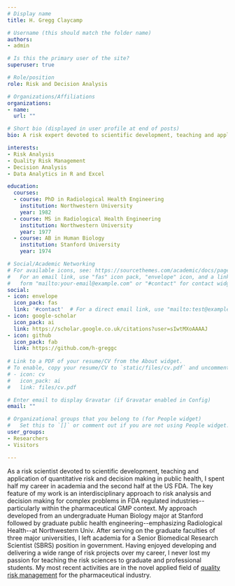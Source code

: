 ```yaml
---
# Display name
title: H. Gregg Claycamp

# Username (this should match the folder name)
authors:
- admin

# Is this the primary user of the site?
superuser: true

# Role/position
role: Risk and Decision Analysis

# Organizations/Affiliations
organizations:
- name: 
  url: ""

# Short bio (displayed in user profile at end of posts)
bio: A risk expert devoted to scientific development, teaching and application of quantitative risk analysis and decision making in public health.

interests:
- Risk Analysis
- Quality Risk Management
- Decision Analysis 
- Data Analytics in R and Excel

education:
  courses:
  - course: PhD in Radiological Health Engineering 
    institution: Northwestern University
    year: 1982
  - course: MS in Radiological Health Engineering
    institution: Northwestern University
    year: 1977
  - course: AB in Human Biology
    institution: Stanford University
    year: 1974

# Social/Academic Networking
# For available icons, see: https://sourcethemes.com/academic/docs/page-builder/#icons
#   For an email link, use "fas" icon pack, "envelope" icon, and a link in the
#   form "mailto:your-email@example.com" or "#contact" for contact widget.
social:
- icon: envelope
  icon_pack: fas
  link: '#contact'  # For a direct email link, use "mailto:test@example.org".
- icon: google-scholar
  icon_pack: ai
  link: https://scholar.google.co.uk/citations?user=sIwtMXoAAAAJ
- icon: github
  icon_pack: fab
  link: https://github.com/h-greggc
  
# Link to a PDF of your resume/CV from the About widget.
# To enable, copy your resume/CV to `static/files/cv.pdf` and uncomment the lines below.
# - icon: cv
#   icon_pack: ai
#   link: files/cv.pdf

# Enter email to display Gravatar (if Gravatar enabled in Config)
email: ""

# Organizational groups that you belong to (for People widget)
#   Set this to `[]` or comment out if you are not using People widget.
user_groups:
- Researchers
- Visitors

---
```


As a risk scientist devoted to scientific development, teaching and application of quantitative risk and decision making in public health, I spent half my career in academia and the second half at the US FDA. The key feature of my work is an interdisciplinary approach to risk analysis and decision making for complex problems in FDA regulated industries--particularly within the pharmaceutical GMP context. My approach developed from an undergraduate Human Biology major at Stanford followed by graduate public health engineering--emphasizing Radiological Health--at Northwestern Univ. After serving on the graduate faculties of three major universities, I left academia for a Senior Biomedical Research Scientist (SBRS) position in government. Having enjoyed developing and delivering a wide range of risk projects over my career, I never lost my passion for teaching the risk sciences to graduate and professional students.  My most recent activities are in the novel applied field of [quality risk management](https://database.ich.org/sites/default/files/Q9%20Guideline.pdf) for the pharmaceutical industry.    

